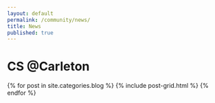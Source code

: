 ```yaml
---
layout: default
permalink: /community/news/
title: News
published: true
---
```

<div class='content-wrap'>
	<h1>CS @Carleton</h1>
	<div class="tiles">
	{% for post in site.categories.blog %}
  		{% include post-grid.html %}
	{% endfor %}
	</div>
</div>
